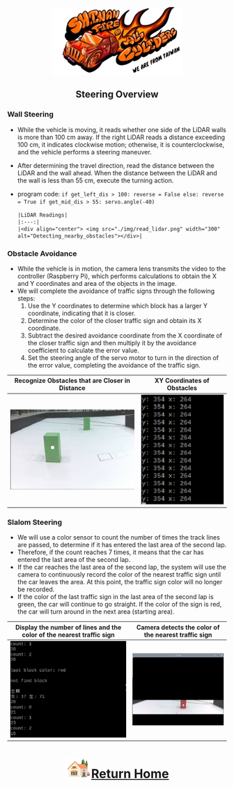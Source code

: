 <div align=center> <img src="../../../other/img/logo.png" width=300 alt=" logo"> </div>

## <div align="center">Steering Overview</div> 

 ### Wall Steering
  - While the vehicle is moving, it reads whether one side of the LiDAR walls is more than 100 cm away. If the right LiDAR reads a distance exceeding 100 cm, it indicates clockwise motion; otherwise, it is counterclockwise, and the vehicle performs a steering maneuver.
  - After determining the travel direction, read the distance between the LiDAR and the wall ahead. When the distance between the LiDAR and the wall is less than 55 cm, execute the turning action.
  - program code:
        ```
        if get_left_dis > 100:
            reverse = False
        else:
            reverse = True
        if get_mid_dis > 55:
            servo.angle(-40)
        ```

        |LiDAR Readings|
        |:---:|
        |<div align="center"> <img src="./img/read_lidar.png" width="300" alt="Detecting_nearby_obstacles"></div>|

### Obstacle Avoidance
 - While the vehicle is in motion, the camera lens transmits the video to the controller (Raspberry Pi), which performs calculations to obtain the X and Y coordinates and area of the objects in the image.
 - We will complete the avoidance of traffic signs through the following steps:  
   1. Use the Y coordinates to determine which block has a larger Y coordinate, indicating that it is closer.  
   2. Determine the color of the closer traffic sign and obtain its X coordinate.  
   3. Subtract the desired avoidance coordinate from the X coordinate of the closer  traffic sign and then multiply it by the avoidance coefficient to calculate the error value.  
   4. Set the steering angle of the servo motor to turn in the direction of the error value, completing the avoidance of the traffic sign.

<div align=center>

  |Recognize Obstacles that are Closer in Distance|XY Coordinates of Obstacles|
  |:---:|:---:|
  |<div align="center"> <img src="./img/Detecting_nearby_obstacles.png" width="400" alt="Detecting_nearby_obstacles"></div>|<div align="center"> <img src="./img/Obstacle_XY_coordinates.png" width="250" alt="Obstacle_XY_coordinates"></div>|

</div>  


 ### Slalom Steering

  - We will use a color sensor to count the number of times the track lines are passed, to determine if it has entered the last area of the second lap.
  - Therefore, if the count reaches 7 times, it means that the car has entered the last area of the second lap.
  - If the car reaches the last area of the second lap, the system will use the camera to continuously record the color of the nearest traffic sign until the car leaves the area. At this point, the traffic sign color will no longer be recorded.
  - If the color of the last traffic sign in the last area of the second lap is green, the car will continue to go straight. If the color of the sign is red, the car will turn around in the next area (starting area).

 <div align="center">

|Display the number of lines and the color of the nearest traffic sign|Camera detects the color of the nearest traffic sign|
|:---:|:---:
|<div align="center"> <img src="./img/detect_last_obstacle.png" width="300" alt="detect_last_obstacle"></div>|<div align="center"> <img src="./img/camera_detects_color.png" width="300" alt="camera_detects_color"></div>|

</div>

# <div align="center">![HOME](../../../other/img/Home.png)[Return Home](../../)</div>  


